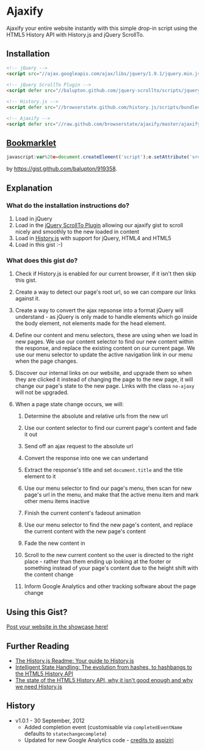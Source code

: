 # Ajaxify
Ajaxify your entire website instantly with this simple drop-in script using the HTML5 History API with History.js and jQuery ScrollTo.


## Installation

``` html
<!-- jQuery --> 
<script src="//ajax.googleapis.com/ajax/libs/jquery/1.9.1/jquery.min.js"></script> 
 
<!-- jQuery ScrollTo Plugin -->
<script defer src="//balupton.github.com/jquery-scrollto/scripts/jquery.scrollto.min.js"></script>

<!-- History.js --> 
<script defer src="//browserstate.github.com/history.js/scripts/bundled/html4+html5/jquery.history.js"></script>

<!-- Ajaxify -->
<script defer src="//raw.github.com/browserstate/ajaxify/master/ajaxify-html5.js"></script>  
```

## [Bookmarklet](javascript:var%20e=document.createElement('script');e.setAttribute('src','//raw.github.com/browserstate/ajaxify/master/ajaxify-bookmarklet-helper.js');document.body.appendChild(e);void(0);)

``` javascript
javascript:var%20e=document.createElement('script');e.setAttribute('src','//raw.github.com/browserstate/ajaxify/master/ajaxify-bookmarklet-helper.js');document.body.appendChild(e);void(0);
```
by https://gist.github.com/balupton/919358.

## Explanation

### What do the installation instructions do?

1. Load in jQuery
1. Load in the [jQuery ScrollTo Plugin](https://github.com/balupton/jquery-scrollto) allowing our ajaxify gist to scroll nicely and smoothly to the new loaded in content
1. Load in [History.js](https://github.com/browserstate/history.js) with support for jQuery, HTML4 and HTML5
1. Load in this gist :-)

### What does this gist do?

1. Check if History.js is enabled for our current browser, if it isn't then skip this gist.

1. Create a way to detect our page's root url, so we can compare our links against it.

1. Create a way to convert the ajax repsonse into a format jQuery will understand - as jQuery is only made to handle elements which go inside the body element, not elements made for the head element.

1. Define our content and menu selectors, these are using when we load in new pages. We use our content selector to find our new content within the response, and replace the existing content on our current page. We use our menu selector to update the active navigation link in our menu when the page changes.

1. Discover our internal links on our website, and upgrade them so when they are clicked it instead of changing the page to the new page, it will change our page's state to the new page. Links with the class `no-ajaxy` will not be upgraded.

1. When a page state change occurs, we will:

	1. Determine the absolute and relative urls from the new url

	1. Use our content selector to find our current page's content and fade it out

	1. Send off an ajax request to the absolute url

	1. Convert the response into one we can undertand

	1. Extract the response's title and set `document.title` and the title element to it

	1. Use our menu selector to find our page's menu, then scan for new page's url in the menu, and make that the active menu item and mark other menu items inactive
	
	1. Finish the current content's fadeout animation

	1. Use our menu selector to find the new page's content, and replace the current content with the new page's content

	1. Fade the new content in

	1. Scroll to the new current content so the user is directed to the right place - rather than them ending up looking at the footer or something instead of your page's content due to the height shift with the content change

	1. Inform Google Analytics and other tracking software about the page change


## Using this Gist?

[Post your website in the showcase here!](https://github.com/browserstate/history.js/wiki/Showcase)

## Further Reading

- [The History.js Readme: Your guide to History.js](https://github.com/browserstate/history.js)
- [Intelligent State Handling: The evolution from hashes, to hashbangs to the HTML5 History API](https://github.com/browserstate/history.js/wiki/Intelligent-State-Handling)
- [The state of the HTML5 History API, why it isn't good enough and why we need History.js](https://github.com/browserstate/history.js/wiki/The-State-of-the-HTML5-History-API)

## History

- v1.0.1 - 30 September, 2012
	- Added completion event (customisable via `completedEventName` defaults to `statechangecomplete`)
	- Updated for new Google Analytics code - [credits to](https://gist.github.com/854622#gistcomment-294951) [aspiziri](https://github.com/aspiziri)

